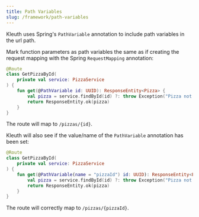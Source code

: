 ```yaml
---
title: Path Variables
slug: /framework/path-variables
---
```


Kleuth uses Spring's `PathVariable` annotation to include path variables in the url path.

Mark function parameters as path variables the same as if creating the request mapping with the Spring `RequestMapping` annotation:
```kotlin title="/pizzas/GetPizzaById.kt"
@Route
class GetPizzaById(
    private val service: PizzaService
) {
    fun get(@PathVariable id: UUID): ResponseEntity<Pizza> {
        val pizza = service.findById(id) ?: throw Exception("Pizza not found")
        return ResponseEntity.ok(pizza)
    }
}
```

The route will map to `/pizzas/{id}`.

Kleuth will also see if the value/name of the `PathVariable` annotation has been set:
```kotlin title="/pizzas/GetPizzaById.kt"
@Route
class GetPizzaById(
    private val service: PizzaService
) {
    fun get(@PathVariable(name = "pizzaId") id: UUID): ResponseEntity<Pizza> {
        val pizza = service.findById(id) ?: throw Exception("Pizza not found")
        return ResponseEntity.ok(pizza)
    }
}
```

The route will correctly map to `/pizzas/{pizzaId}`.
